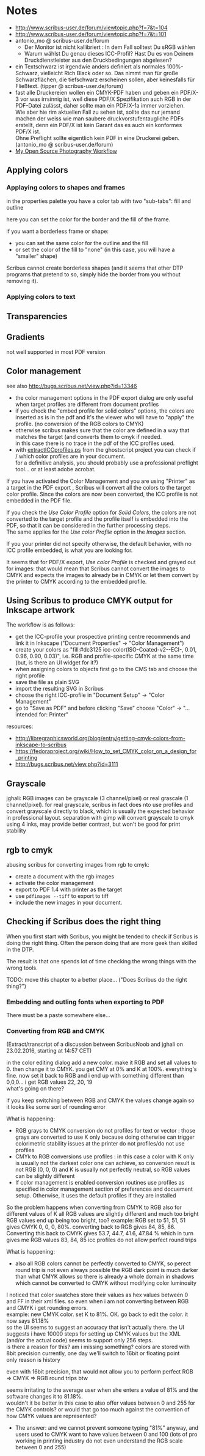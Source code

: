 # Notes
- http://www.scribus-user.de/forum/viewtopic.php?f=7&t=104
- http://www.scribus-user.de/forum/viewtopic.php?f=7&t=101
- antonio\_mo @ scribus-user.de/forum
  - Der Monitor ist nicht kallibriert : In dem Fall solltest Du sRGB wählen
  - Warum wählst Du genau dieses ICC-Profil? Hast Du es von Deinem Druckdienstleister aus den Druckbedingungen abgelesen?
- ein Textschwarz ist irgendwie anders definiert als normales 100%-Schwarz, vielleicht Rich Black oder so. Das nimmt man für große Schwarzflächen, die tiefschwarz erscheinen sollen, aber keinesfalls für Fließtext. (tipper @ scribus-user.de/forum)
- fast alle Druckereien wollen ein CMYK-PDF haben und geben ein PDF/X-3 vor was irrsinnig ist, weil diese PDF/X Spezifikation auch RGB in der PDF-Datei zulässt, daher sollte man ein PDF/X-1a immer vorziehen.  
  Wie aber hie rim aktuellen Fall zu sehen ist, sollte das nur jemand machen der weiss wie man saubere druckvorstufentaugliche PDFs erstellt, denn ein PDF/X ist kein Garant das es auch ein konformes PDF/X ist.  
  Ohne Preflight sollte eigentlich kein PDF in eine Druckerei geben. (antonio\_mo @ scribus-user.de/forum)
- [My Open Source Photography Workflow](http://www.rileybrandt.com/2015/10/15/foss-photo-flow-2015/)


## Applying colors

### Applaying colors to shapes and frames

in the properties palette you have a color tab with two "sub-tabs": fill and outline

here you can set the color for the border and the fill of the frame.

if you want a borderless frame or shape:

- you can set the same color for the outline and the fill
- or set the color of the fill to "none" (in this case, you will have a "smaller" shape)

Scribus cannot create borderless shapes (and it seems that other DTP programs that pretend to so, simply hide the border from you without removing it).

### Applying colors to text



## Transparencies

## Gradients

not well supported in most PDF version

## Color management

see also <http://bugs.scribus.net/view.php?id=13346>

- the color management options in the PDF export dialog are only useful when target profiles are different from document profiles
- if you check the "embed profile for solid colors" options, the colors are inserted as is in the pdf and it's the viewer who will have to "apply" the profile. (no conversion of the RGB colors to CMYK)
- otherwise scribus makes sure that the color are defined in a way that matches the target (and converts them to cmyk if needed.  
  in this case there is no trace in the pdf of the ICC profiles used.
- with [extractICCprofiles.ps](http://code.openhub.net/file?fid=5ljC1ULaksYuKdlOp4Cjsq6EEVY&cid=AoGmYCR5TcA&s=&fp=293147&mp&projSelected=true#L0) from the ghostscript project you can check if / which color profiles are in your document.  
  for a definitive analysis, you should probably use a professional preflight tool... or at least adobe acrobat. 


If you have activated the Color Management and you are using "Printer" as a target in the PDF export , Scribus will convert all the colors to the target color profile. Since the colors are now been converted, the ICC profile is not embedded in the PDF file.

If you check the _Use Color Profile_ option for _Solid Colors_, the colors are not converted to the target profile and the profile itself is embedded into the PDF, so that it can be considered in the further processing steps.  
The same applies for the _Use color Profile_ option in the _Images_ section. 

If you your printer did not specify otherwise, the default behavior, with no ICC profile embedded, is what you are looking for.

It seems that for PDF/X export, _Use color Profile_ is checked and grayed out for images: that would mean that Scribus cannot convert the images to CMYK and expects the images to already be in CMYK or let them convert by the printer to CMYK according to the embedded profile.

## Using Scribus to produce CMYK output for Inkscape artwork

The workflow is as follows:

- get the ICC-profile your prospective printing centre recommends and link it in Inkscape ("Document Properties" → "Color Management")
- create your colors as "fill:#dc3125 icc-color(ISO-Coated-v2--ECI-, 0.01, 0.96, 0.90, 0.03)", i.e. RGB and profile-specific CMYK at the same time (but, is there an UI widget for it?)
- when assigning colors to objects first go to the CMS tab and choose the right profile
- save the file as plain SVG
- import the resulting SVG in Scribus
- choose the right ICC-profile in "Document Setup" → "Color Management"
- go to "Save as PDF" and before clicking "Save" choose "Color" → "... intended for: Printer"

resources:

- <http://libregraphicsworld.org/blog/entry/getting-cmyk-colors-from-inkscape-to-scribus>
- <https://fedoraproject.org/wiki/How_to_set_CMYK_color_on_a_design_for_printing>
- <http://bugs.scribus.net/view.php?id=3111>

## Grayscale

jghali: RGB images can be grayscale (3 channel/pixel) or real grascale (1 channel/pixel). for real grayscale, scribus in fact does nto use profiles and convert grayscale directly to black, which is usually the expected behavior in professional layout. separation with gimp will convert grayscale to cmyk using 4 inks, may provide better contrast, but won't be good for print stability

## rgb to cmyk

abusing scribus for converting images from rgb to cmyk:
- create a document with the rgb images
- activate the color management
- export to PDF 1.4 with printer as the target
- use `pdfimages --tiff` to export to tiff
- include the new images in your document.


## Checking if Scribus does the right thing

When you first start with Scribus, you might be tended to check if Scribus is doing the right thing. Often the person doing that are more geek than skilled in the DTP.

The result is that one spends lot of time checking the wrong things with the wrong tools.

TODO: move this chapter to a better place... ("Does Scribus do the right thing?")

### Embedding and outling fonts when exporting to PDF

There must be a paste somewhere else...

### Converting from RGB and CMYK


(Extract/transcript of a discussion between ScribusNoob and jghali on 23.02.2016, starting at 14:57 CET)

in the color editing dialog add a new color. make it RGB and set all values to 0. then change it to CMYK. you get CMY at 0% and K at 100%. everything's fine. now set it back to RGB and i  end up with something different than 0,0,0...  i get RGB values 22, 20, 19  
what's going on there?

if you keep switching between RGB and CMYK the values change again so it looks like some sort of rounding error

What is happening:
- RGB grays to CMYK conversion do not profiles for text or vector : those grays are converted to use K only because doing otherwise can trigger colorimetric stability issues at the printer do not profiles/do not use profiles
- CMYk to RGB conversions use profiles : in this case a color with K only is usually not the darkest color one can achieve, so conversion result is not RGB (0, 0, 0) and K is usually not perfectly neutral, so RGB values can be slightly different
- If color management is enabled conversion routines use profiles as specified in color management section of preferences and docuement setup. Otherwise, it uses the default profiles if they are installed

So the problem happens when converting from CMYK to RGB also for different values of K all RGB values are slightly different and much too bright  
RGB values end up being too bright, too? example: RGB set to 51, 51, 51 gives CMYK 0, 0, 0, 80%. converting back to RGB gives  84, 85,  86. Converting this back to CMYK gives 53.7, 44.7, 41.6, 47.84 % which in turn gives me RGB values 83, 84, 85
 icc profiles do not allow perfect round trips

What is happening:
- also all RGB colors cannot be perfectly converted to CMYK, so perect round trip is not even always possible the RGB dark point is much darker than what CMYK allows so there is already a whole domain in shadows which cannot be converted to CMYK without modifying color luminosity

I noticed that color swatches store their values as hex values between 0 and FF in their xml files. so even when i am not converting between RGB and CMYK i get rounding errors.  
example: new CMYK color. set K to 81%. OK. go back to edit the color. it now says 81.18%  
so the UI seems to suggest an accuracy that isn't actually there. the UI suggests i have 10000 steps for setting up CMYK values but the XML (and/or the actual code) seems to support only 256 steps.  
is there a reason for this? am i missing something?
colors are stored with 8bit precision currently, one day we'll switch to 16bit or floating point  
only reason is history

even with 16bit precision, that would not allow you to perform perfect RGB => CMYK => RGB round trips btw

seems irritating to the average user when she enters a value of 81% and the software changes it to 81.18%.  
wouldn't it be better in this case to also offer values between 0 and 255 for the CMYK controls? or would that go too much against the convention of how CMYK values are represented?

- The answer:
and we cannot prevent someone typing "81%" anyway, and users used to CMYK want to have values between 0 and 100 (lots of pro working in printing industry do not even understand the RGB scale between 0 and 255)
